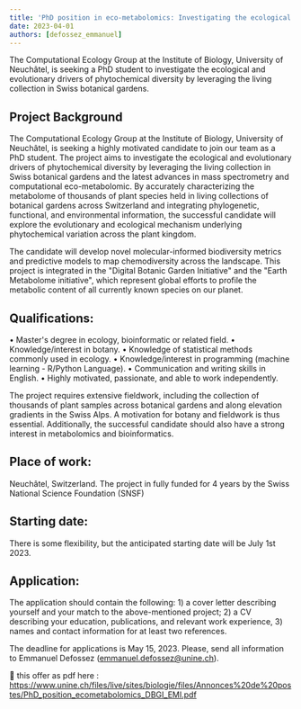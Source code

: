 ```yaml
---
title: 'PhD position in eco-metabolomics: Investigating the ecological and evolutionary drivers of phytochemical diversity'
date: 2023-04-01
authors: [defossez_emmanuel]
---
```


The Computational Ecology Group at the Institute of Biology, University of Neuchâtel, is seeking a PhD student to investigate the ecological and evolutionary drivers of phytochemical diversity by leveraging the living collection in Swiss botanical gardens.


<!--more-->

## Project Background

The Computational Ecology Group at the Institute of Biology, University of Neuchâtel, is seeking a highly motivated candidate to join our team as a PhD student.  The project aims to investigate the ecological and evolutionary drivers of phytochemical diversity by leveraging the living collection in Swiss botanical gardens and the latest advances in mass spectrometry and computational eco-metabolomic. By accurately characterizing the metabolome of thousands of plant species held in living collections of botanical gardens across Switzerland and integrating phylogenetic, functional, and environmental information, the successful candidate will explore the evolutionary and ecological mechanism underlying phytochemical variation across the plant kingdom. 

The candidate will develop novel molecular-informed biodiversity metrics and predictive models to map chemodiversity across the landscape. This project is integrated in the "Digital Botanic Garden Initiative" and the "Earth Metabolome initiative", which represent global efforts to profile the metabolic content of all currently known species on our planet. 

## Qualifications:
•	Master's degree in ecology, bioinformatic or related field.
•	Knowledge/interest in botany.
•	Knowledge of statistical methods commonly used in ecology.
•	Knowledge/interest in programming (machine learning - R/Python Language).
•	Communication and writing skills in English.
•	Highly motivated, passionate, and able to work independently.

The project requires extensive fieldwork, including the collection of thousands of plant samples across botanical gardens and along elevation gradients in the Swiss Alps. A motivation for botany and fieldwork is thus essential. Additionally, the successful candidate should also have a strong interest in metabolomics and bioinformatics.

## Place of work:
Neuchâtel, Switzerland. The project in fully funded for 4 years by the Swiss National Science Foundation (SNSF)

## Starting date:
There is some flexibility, but the anticipated starting date will be July 1st 2023.

## Application:
The application should contain the following: 1) a cover letter describing yourself and your match to the above-mentioned project; 2) a CV describing your education, publications, and relevant work experience, 3) names and contact information for at least two references.

The deadline for applications is May 15, 2023. Please, send all information to Emmanuel Defossez (emmanuel.defossez@unine.ch).

:open_file_folder: this offer as pdf here : https://www.unine.ch/files/live/sites/biologie/files/Annonces%20de%20postes/PhD_position_ecometabolomics_DBGI_EMI.pdf